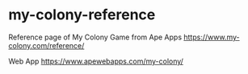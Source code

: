 # my-colony-reference

Reference page of My Colony Game from Ape Apps
https://www.my-colony.com/reference/

Web App https://www.apewebapps.com/my-colony/
